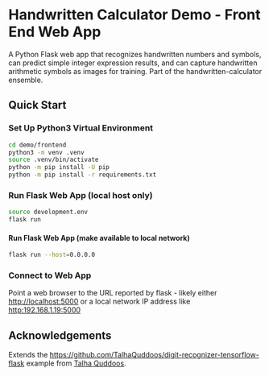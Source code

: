 # Handwritten Calculator Demo - Front End Web App

A Python Flask web app that recognizes handwritten numbers and symbols, can predict simple integer expression results, and can capture handwritten arithmetic symbols as images for training. Part of the handwritten-calculator ensemble.

## Quick Start

### Set Up Python3 Virtual Environment

```bash
cd demo/frontend
python3 -m venv .venv
source .venv/bin/activate
python -m pip install -U pip
python -m pip install -r requirements.txt
```

### Run Flask Web App (local host only)

```bash
source development.env
flask run
```

#### Run Flask Web App (make available to local network)

```bash
flask run --host=0.0.0.0
```

### Connect to Web App

Point a web browser to the URL reported by flask - likely either <http://localhost:5000> or a local network IP address like <http:192.168.1.19:5000>

## Acknowledgements

Extends the <https://github.com/TalhaQuddoos/digit-recognizer-tensorflow-flask> example from [Talha Quddoos](https://github.com/TalhaQuddoos).
